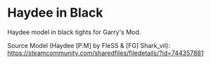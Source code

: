 # Haydee in Black
Haydee model in black tights for Garry's Mod.

Source Model (Haydee [P.M] by FleSS & [FG] Shark_vil): https://steamcommunity.com/sharedfiles/filedetails/?id=744357881
